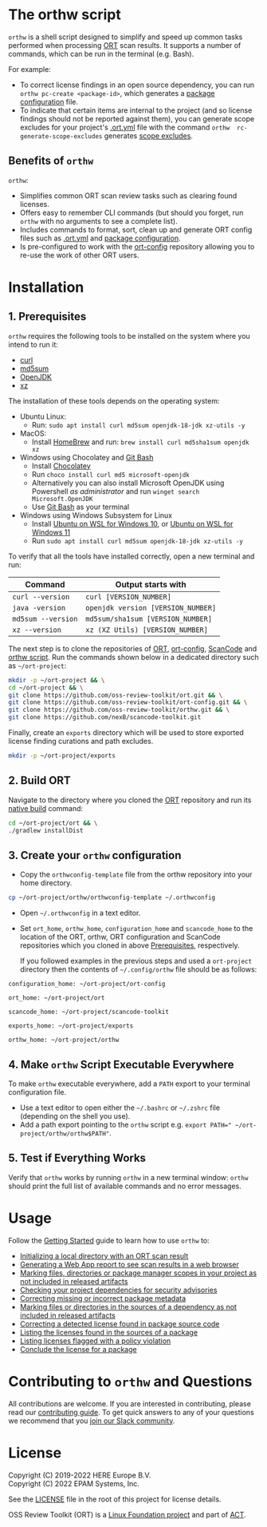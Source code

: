 # The orthw script

`orthw` is a shell script designed to simplify and speed up common tasks performed when processing [ORT][ort]
scan results. It supports a number of commands, which can be run in the terminal (e.g. Bash).

For example:
- To correct license findings in an open source dependency, you can run `orthw pc-create <package-id>`, which generates
  a [package configuration][ort-package-configurations] file.
- To indicate that certain items are internal to the project (and so license findings should not be reported against them), you can generate scope excludes for your project's  [.ort.yml][ort-yml] file with the command `orthw  rc-generate-scope-excludes` generates [scope excludes][ort-yml-scope-excludes].

## Benefits of `orthw`

`orthw`:
  - Simplifies common ORT scan review tasks such as clearing found licenses.
  - Offers easy to remember CLI commands (but should you forget, run `orthw` with no arguments to see a complete list).
  - Includes commands to format, sort, clean up and generate ORT config files such as [.ort.yml][ort-yml] and [package configuration][ort-package-configurations].
  - Is pre-configured to work with the [ort-config] repository allowing you to re-use the work of other ORT users.

# Installation

## 1. Prerequisites

`orthw` requires the following tools to be installed on the system where you intend to run it:

* [curl](https://curl.se)
* [md5sum](https://linux.die.net/man/1/md5sum)
* [OpenJDK](https://openjdk.org/)
* [xz](https://linux.die.net/man/1/xz)

The installation of these tools depends on the operating system:
- Ubuntu Linux:
  - Run: `sudo apt install curl md5sum openjdk-18-jdk xz-utils -y`
- MacOS:
  - Install [HomeBrew][homebrew] and run: `brew install curl md5sha1sum openjdk xz`
- Windows using Chocolatey and [Git Bash][git-bash]
  - Install [Chocolatey][chocolatey]
  - Run `choco install curl md5 microsoft-openjdk`
  - Alternatively you can also install Microsoft OpenJDK using Powershell _as administrator_ and run `winget search Microsoft.OpenJDK`
  - Use [Git Bash][git-bash] as your terminal
- Windows using Windows Subsystem for Linux
  - Install [Ubuntu on WSL for Windows 10][ubuntu-wsl-win-10], or [Ubuntu on WSL for Windows 11][ubuntu-wsl-win-11]
  - Run `sudo apt install curl md5sum openjdk-18-jdk xz-utils -y`

 To verify that all the tools have installed correctly, open a new terminal and run:

| Command           | Output starts with                 |
|-------------------|------------------------------------|
| `curl --version`  | `curl [VERSION_NUMBER]`            |
| `java -version`   | `openjdk version [VERSION_NUMBER]` |
| `md5sum --version`| `md5sum/sha1sum [VERSION_NUMBER]`  |
| `xz --version`    | `xz (XZ Utils) [VERSION_NUMBER]`   |

The next step is to clone the repositories of [ORT][ort], [ort-config], [ScanCode][scancode] and [orthw script][orthw].
Run the commands shown below in a dedicated directory such as `~/ort-project`:

```bash
mkdir -p ~/ort-project && \
cd ~/ort-project && \
git clone https://github.com/oss-review-toolkit/ort.git && \
git clone https://github.com/oss-review-toolkit/ort-config.git && \
git clone https://github.com/oss-review-toolkit/orthw.git && \
git clone https://github.com/nexB/scancode-toolkit.git
```

Finally, create an `exports` directory which will be used to store exported license finding curations and path excludes.

```bash
mkdir -p ~/ort-project/exports
```

## 2. Build ORT

Navigate to the directory where you cloned the [ORT][ort] repository and run its [native build][ort-build-native] command:

```bash
cd ~/ort-project/ort && \
./gradlew installDist
```

## 3. Create your `orthw` configuration

- Copy the `orthwconfig-template` file from the orthw repository into your home directory.

```bash
cp ~/ort-project/orthw/orthwconfig-template ~/.orthwconfig
```

- Open `~/.orthwconfig` in a text editor.
- Set `ort_home`, `orthw_home`, `configuration_home` and `scancode_home` to the location of the ORT, orthw, ORT
  configuration and ScanCode repositories which you cloned in above [Prerequisites](#1-prerequisites), respectively.

  If you followed examples in the previous steps and used a `ort-project` directory then
  the contents of `~/.config/orthw` file should be as follows:

```
configuration_home: ~/ort-project/ort-config

ort_home: ~/ort-project/ort

scancode_home: ~/ort-project/scancode-toolkit

exports_home: ~/ort-project/exports

orthw_home: ~/ort-project/orthw
```

## 4. Make `orthw` Script Executable Everywhere

To make `orthw` executable everywhere, add a `PATH` export to your terminal configuration file.

- Use a text editor to open either the `~/.bashrc` or `~/.zshrc` file (depending on the shell you use).
- Add a path export pointing to the `orthw` script e.g. `export PATH=" ~/ort-project/orthw/orthw$PATH"`.

## 5. Test if Everything Works

Verify that `orthw` works by  running `orthw` in a new terminal window: `orthw` should print the full list of available commands and no error messages.

# Usage

Follow the [Getting Started][gs] guide to learn how to use `orthw` to:
- [Initializing a local directory with an ORT scan result][gs-orthw-init]
- [Generating a Web App report to see scan results in a web browser][gs-orthw-report-webapp]
- [Marking files, directories or package manager scopes in your project as not included in released artifacts][gs-orthw-rc-excludes]
- [Checking your project dependencies for security advisories][gs-orthw-check-advisories]
- [Correcting missing or incorrect package metadata][gs-orthw-curations]
- [Marking files or directories in the sources of a dependency as not included in released artifacts][gs-orthw-pc-excludes]
- [Correcting a detected license found in package source code][gs-orthw-pc-create]
- [Listing the licenses found in the sources of a package][gs-orthw-licenses]
- [Listing licenses flagged with a policy violation][gs-orthw-offending-licenses]
- [Conclude the license for a package][gs-orthw-concluded-license-curation]

# Contributing to `orthw` and Questions

All contributions are welcome. If you are interested in contributing, please read our
[contributing guide][ort-contributing]. To get quick answers to any of your questions
we recommend that you [join our Slack community][ort-slack].

# License

Copyright (C) 2019-2022 HERE Europe B.V.\
Copyright (C) 2022 EPAM Systems, Inc.

See the [LICENSE](./LICENSE) file in the root of this project for license details.

OSS Review Toolkit (ORT) is a [Linux Foundation project](https://www.linuxfoundation.org) and part of
[ACT](https://automatecompliance.org/).

[chocolatey]: https://chocolatey.org/
[git-bash]: https://git-scm.com/download/win
[gs]: docs/getting-started.md
[gs-orthw-check-advisories]: docs/getting-started.md#orthw-check-advisories
[gs-orthw-copyrights]: docs/getting-started.md#orthw-copyrights
[gs-orthw-concluded-license-curation]: docs/getting-started.md#orthw-concluded-license-curation
[gs-orthw-curations]: docs/getting-started.md#orthw-curations
[gs-orthw-init]: docs/getting-started.md#orthw-init
[gs-orthw-license-choice]: docs/getting-started.md#orthw-license-choice
[gs-orthw-licenses]: docs/getting-started.md#orthw-licenses
[gs-orthw-offending-licenses]: docs/getting-started.md#orthw-offending-licenses
[gs-orthw-pc-create]: docs/getting-started.md#orthw-pc-create
[gs-orthw-pc-excludes]: docs/getting-started.md#orthw-pc-excludes
[gs-orthw-report-webapp]: docs/getting-started.md#orthw-report-webapp
[gs-orthw-rc-excludes]: docs/getting-started.md#orthw-rc-excludes
[homebrew]: https://brew.sh/
[ort]: https://github.com/oss-review-toolkit/ort
[ort-config]: https://github.com/oss-review-toolkit/ort-config
[ort-contributing]: https://github.com/oss-review-toolkit/.github/blob/main/CONTRIBUTING.md
[ort-curations]: https://github.com/oss-review-toolkit/ort/blob/main/docs/config-file-curations-yml.md
[ort-build-native]: https://github.com/oss-review-toolkit/ort#build-natively
[ort-package-configurations]: https://github.com/oss-review-toolkit/ort/blob/main/docs/config-file-package-configuration-yml.md
[ort-slack]: https://join.slack.com/t/ort-talk/shared_invite/zt-1c7yi4sj6-mk7R1fAa6ZdW5MQ6DfAVRg
[ort-yml]: https://github.com/oss-review-toolkit/ort/blob/main/docs/config-file-ort-yml.md
[ort-yml-scope-excludes]: https://github.com/oss-review-toolkit/ort/blob/main/docs/config-file-ort-yml.md#excluding-scopes
[orthw]: https://github.com/oss-review-toolkit/orthw
[scancode]: https://github.com/nexB/scancode-toolkit
[ubuntu-wsl-win-10]: https://ubuntu.com/tutorials/install-ubuntu-on-wsl2-on-windows-10#1-overview
[ubuntu-wsl-win-11]: https://ubuntu.com/tutorials/install-ubuntu-on-wsl2-on-windows-11-with-gui-support#1-overview
